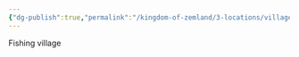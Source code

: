 ```yaml
---
{"dg-publish":true,"permalink":"/kingdom-of-zemland/3-locations/village/shadow-crest/","tags":["Village"]}
---
```


Fishing village